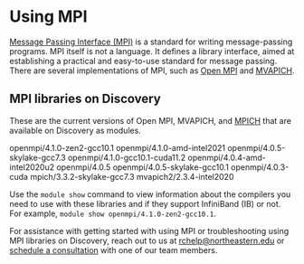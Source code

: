# Using MPI

[Message Passing Interface (MPI)](https://www.mpi-forum.org) is a standard for writing message-passing programs. MPI itself is not a
language. It defines a library interface, aimed at establishing a practical and easy-to-use standard for message passing.
There are several implementations of MPI, such as  [Open MPI](https://www.open-mpi.org/) and  [MVAPICH](http://mvapich.cse.ohio-state.edu/).

## MPI libraries on Discovery

These are the current versions of Open MPI, MVAPICH, and [MPICH](https://www.mpich.org/) that are available on Discovery as modules.

openmpi/4.1.0-zen2-gcc10.1
openmpi/4.1.0-amd-intel2021
openmpi/4.0.5-skylake-gcc7.3
openmpi/4.1.0-gcc10.1-cuda11.2
openmpi/4.0.4-amd-intel2020u2
openmpi/4.0.5
openmpi/4.0.5-skylake-gcc10.1
openmpi/4.0.3-cuda
mpich/3.3.2-skylake-gcc7.3
mvapich2/2.3.4-intel2020

Use the `module show` command to view information about the compilers you need to use with these libraries and if
they support InfiniBand (IB) or not. For example, `module show openmpi/4.1.0-zen2-gcc10.1`.

For assistance with getting started with using MPI or troubleshooting using MPI libraries on Discovery, reach out to us at <rchelp@northeastern.edu>
or [schedule a consultation](https://rc.northeastern.edu/support/consulting/) with one of our team members.
